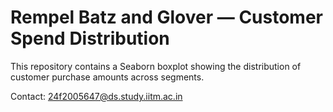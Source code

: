 # Rempel Batz and Glover — Customer Spend Distribution

This repository contains a Seaborn boxplot showing the distribution of customer purchase amounts across segments.

Contact: 24f2005647@ds.study.iitm.ac.in
